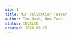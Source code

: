 ```yaml
---
mip: 1
title: MIP Validation Tester
author: Tom Nash, Nom Tash
status: INVALID
created: 2020-09-15
---
```

